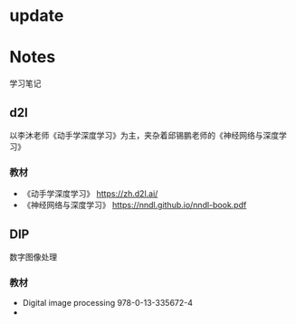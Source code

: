 # update

# Notes
 学习笔记
## d2l
以李沐老师《动手学深度学习》为主，夹杂着邱锡鹏老师的《神经网络与深度学习》
### 教材
+ 《动手学深度学习》 https://zh.d2l.ai/
+ 《神经网络与深度学习》 https://nndl.github.io/nndl-book.pdf
## DIP
数字图像处理
### 教材
+ Digital image processing 978-0-13-335672-4
+ 
